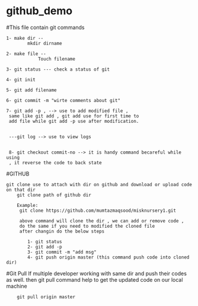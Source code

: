 # github_demo

#This file contain git commands 

    1- make dir --
            mkdir dirname
    
    2- make file --
                Touch filename 
     
    3- git status --- check a status of git 
     
    4- git init
    
    5- git add filename
    
    6- git commit -m "wirte comments about git"
    
    7- git add -p , --> use to add modified file ,
     same like git add , git add use for first time to 
     add file while git add -p use after modification.
     
     
     ---git log --> use to view logs 
     
     
     8- git checkout commit-no --> it is handy command becareful while using
     , it reverse the code to back state

#GITHUB 
    
    git clone use to attach with dir on github and download or upload code on that dir
        git clone path of github dir
        
        Example:
         git clone https://github.com/mumtazmaqsood/misknursery1.git
         
         above command will clone the dir , we can add or remove code , 
         do the same if you need to modified the cloned file
         after changin do the below steps
            
            1- git status
            2- git add -p
            3- git commit -m "add msg"
            4- git push origin master (this command push code into cloned dir)
    
   #Git Pull
    If multiple developer working with same dir and push their codes as well. then
    git pull command help to get the updated code on our local machine
    
        git pull origin master 